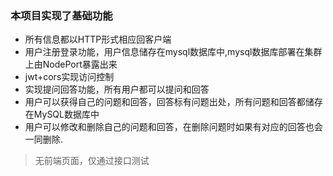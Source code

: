 ### 本项目实现了基础功能 ###
* 所有信息都以HTTP形式相应回客户端
* 用户注册登录功能，用户信息储存在mysql数据库中,mysql数据库部署在集群上由NodePort暴露出来
* jwt+cors实现访问控制
* 实现提问回答功能，所有用户都可以提问和回答
* 用户可以获得自己的问题和回答，回答标有问题出处，所有问题和回答都储存在MySQL数据库中
* 用户可以修改和删除自己的问题和回答，在删除问题时如果有对应的回答也会一同删除.
> 无前端页面，仅通过接口测试
